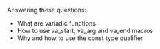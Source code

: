 Answering these questions:
- What are variadic functions
- How to use va_start, va_arg and va_end macros
- Why and how to use the const type qualifier